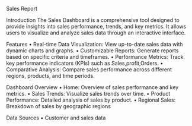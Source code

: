 Sales Report 

Introduction
The Sales Dashboard is a comprehensive tool designed to provide insights into sales performance, trends, and key metrics. It allows users to visualize and analyze sales data through an interactive interface.

Features
•	Real-time Data Visualization: View up-to-date sales data with dynamic charts and graphs.
•	Customizable Reports: Generate reports based on specific criteria and timeframes.
•	Performance Metrics: Track key performance indicators (KPIs) such as Sales,profit,Orders.
•	Comparative Analysis: Compare sales performance across different regions, products, and time periods.




Dashboard Overview
•	Home: Overview of sales performance and key metrics.
•	Sales Trends: Visualize sales trends over time.
•	Product Performance: Detailed analysis of sales by product.
•	Regional Sales: Breakdown of sales by geographic regions

Data Sources
•	Customer and sales data
